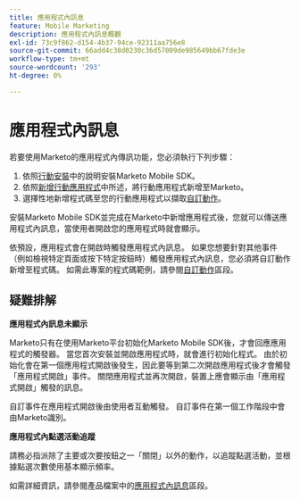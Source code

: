 ```yaml
---
title: 應用程式內訊息
feature: Mobile Marketing
description: 應用程式內訊息概觀
exl-id: 73c9f862-d154-4b37-94ce-92311aa756e8
source-git-commit: 66add4c38d0230c36d57009de985649bb67fde3e
workflow-type: tm+mt
source-wordcount: '293'
ht-degree: 0%

---
```


# 應用程式內訊息

若要使用Marketo的應用程式內傳訊功能，您必須執行下列步驟：

1. 依照[行動安裝](installation.md)中的說明安裝Marketo Mobile SDK。
1. 依照[新增行動應用程式](https://experienceleague.adobe.com/en/docs/marketo/using/product-docs/mobile-marketing/admin/add-a-mobile-app)中所述，將行動應用程式新增至Marketo。
1. 選擇性地新增程式碼至您的行動應用程式以擷取[自訂動作](custom-actions.md)。

安裝Marketo Mobile SDK並完成在Marketo中新增應用程式後，您就可以傳送應用程式內訊息，當使用者開啟您的應用程式時就會顯示。

依預設，應用程式會在開啟時觸發應用程式內訊息。 如果您想要針對其他事件（例如檢視特定頁面或按下特定按鈕時）觸發應用程式內訊息，您必須將自訂動作新增至程式碼。 如需此專案的程式碼範例，請參閱[自訂動作](custom-actions.md)區段。

## 疑難排解

**應用程式內訊息未顯示**

Marketo只有在使用Marketo平台初始化Marketo Mobile SDK後，才會回應應用程式的觸發器。 當您首次安裝並開啟應用程式時，就會進行初始化程式。 由於初始化會在第一個應用程式開啟後發生，因此要等到第二次開啟應用程式後才會觸發「應用程式開啟」事件。 關閉應用程式並再次開啟，裝置上應會顯示由「應用程式開啟」觸發的訊息。

自訂事件在應用程式開啟後由使用者互動觸發。 自訂事件在第一個工作階段中會由Marketo識別。

**應用程式內點選活動追蹤**

請務必指派除了主要或次要按鈕之一「關閉」以外的動作，以追蹤點選活動，並根據點選次數使用基本顯示頻率。

如需詳細資訊，請參閱產品檔案中的[應用程式內訊息](https://experienceleague.adobe.com/en/docs/marketo/using/product-docs/mobile-marketing/in-app-messages/creating-in-app-messages/create-an-in-app-message)區段。
